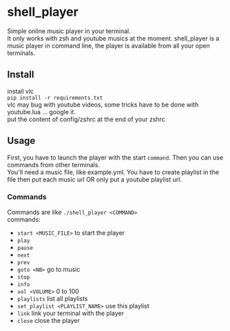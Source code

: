 # shell_player

Simple online music player in your terminal.  
It only works with zsh and youtube musics at the moment.
shell_player is a music player in command line, the player is available from all your open terminals.

## Install

install vlc  
`pip install -r requirements.txt`  
vlc may bug with youtube videos, some tricks have to be done with youtube.lua ... google it.  
put the content of config/zshrc at the end of your zshrc  

## Usage

First, you have to launch the player with the start `command`.
Then you can use commands from other terminals.  
You'll need a music file, like example.yml. You have to create playlist in the file then put each music url OR only put a youtube playlist url.

### Commands
Commands are like `./shell_player <COMMAND>`  
commands:  
* `start <MUSIC_FILE>` to start the player
* `play`
* `pause`
* `next`
* `prev`
* `goto <NB>` go to music
* `stop`
* `info`
* `vol <VOLUME>` 0 to 100
* `playlists` list all playlists
* `set_playlist <PLAYLIST_NAME>` use this playlist
* `link` link your terminal with the player
* `close` close the player
